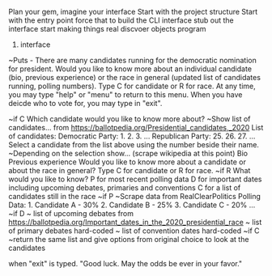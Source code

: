 Plan your gem, imagine your interface
Start with the project structure
Start with the entry point
force that to build the CLI interface
stub out the interface
start making things real
discvoer objects
program

1. interface

~Puts -
There are many candidates  running for the democratic nomination for president. Would you like to know more about an individual candidate (bio, previous experience) or the race in general (updated list of candidates running, polling numbers). Type C for candidate or R for race.
At any time, you may type "help" or "menu" to return to this menu. When you have deicde who to vote for, you may type in "exit".

  ~if C
    Which candidate would you like to know more about?
      ~Show list of candidates... from https://ballotpedia.org/Presidential_candidates,_2020
      List of candidates:
        Democratic Party:
          1.
          2.
          3.
          ...
        Republican Party:
          25.
          26.
          27.
          ...
      Select a candidate from the list above using the number beside their name.
        ~Depending on the selection show... (scrape wikipedia at this point)
        Bio
        Previous experience
Would you like to know more about a candidate or about the race in general? Type C for candidate or R for race.
  ~if R
    What would you like to know?
      P for most recent polling data
      D for important dates including upcoming debates, primaries and conventions
      C for a list of candidates still in the race
      ~if P
        ~Scrape data from RealClearPolitics
        Polling Data:
        1. Candidate A - 30%
        2. Candidate B - 25%
        3. Candidate C - 20%
        ...
      ~if D
        ~ list of upcoming debates from https://ballotpedia.org/Important_dates_in_the_2020_presidential_race
        ~ list of primary debates hard-coded
        ~ list of convention dates hard-coded
      ~if C
        ~return the same list and give options from original choice to look at the candidates

  when "exit" is typed. "Good luck. May the odds be ever in your favor."
